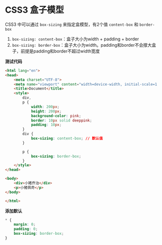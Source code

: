 # CSS3 盒子模型

CSS3 中可以通过 `box-sizing` 来指定盒模型，有2个值 `content-box` 和 `border-box`


1. `box-sizing: content-box`：盒子大小为width + padding + border
2. `box-sizing: border-box`：盒子大小为width。padding和border不会撑大盒子，前提是padding和border不超过width宽度


**测试代码**

```html
<html lang="en">
<head>
    <meta charset="UTF-8">
    <meta name="viewport" content="width=device-width, initial-scale=1.0">
    <title>Document</title>
    <style>
        div,
        p {
            width: 200px;
            height: 200px;
            background-color: pink;
            border: 10px solid deeppink;
            padding: 10px;
        }
        div {
            box-sizing: content-box; // 默认值
        }

        p {
            box-sizing: border-box;
        }
    </style>
</head>

<body>
    <div>小猪乔治</div>
    <p>小猪佩奇</p>
</body>

</html>
```


**添加默认**

```css
* {
    margin: 0;
    padding: 0;
    box-sizing: border-box;
}
```
